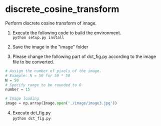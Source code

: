 # discrete_cosine_transform

Perform discrete cosine transform of image.  
1. Execute the following code to build the environment.  
```python setup.py install```  

2. Save the image in the "image" folder  

3. Please change the following part of dct_fig.py according to the image file to be converted.    

```python:dct_fig.py  
# Assign the number of pixels of the image.
# Example: N = 50 for 50 * 50
N = 50
# Specify range to be rounded to 0
number = 15

# Image loading
image = np.array(Image.open('./image/image3.jpg'))
```

4. Execute dct_fig.py  
```python dct_fig.py```  
